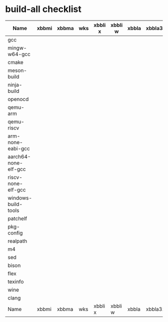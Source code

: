 # build-all checklist

| Name | xbbmi | xbbma | wks | xbbli x | xbbli w | xbbla | xbbla32 |
| --- | --- | --- | --- | --- | --- | --- | --- |
| gcc | | | | | | | |
| mingw-w64-gcc | | | | | | | |
| cmake | | | | | | | |
| meson-build | | | | | | | |
| ninja-build | | | | | | | |
| openocd | | | | | | | |
| qemu-arm | | | | | | | |
| qemu-riscv | | | | | | | |
| arm-none-eabi-gcc | | | | | | | |
| aarch64-none-elf-gcc | | | | | | | |
| riscv-none-elf-gcc | | | | | | | |
| windows-build-tools | | | | | | | |
| patchelf | | | | | | | |
| pkg-config | | | | | | | |
| realpath | | | | | | | |
| m4 | | | | | | | |
| sed | | | | | | | |
| bison | | | | | | | |
| flex | | | | | | | |
| texinfo | | | | | | | |
| wine | | | | | | | |
| clang | | | | | | | |
| Name | xbbmi | xbbma | wks | xbbli x | xbbli w | xbbla | xbbla32 |
